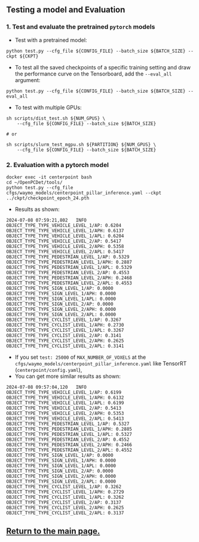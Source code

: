 ## Testing a model and Evaluation

### 1. Test and evaluate the pretrained `pytorch` models
* Test with a pretrained model:
```shell script
python test.py --cfg_file ${CONFIG_FILE} --batch_size ${BATCH_SIZE} --ckpt ${CKPT}
```

* To test all the saved checkpoints of a specific training setting and draw the performance curve on the Tensorboard, add the `--eval_all` argument:
```shell script
python test.py --cfg_file ${CONFIG_FILE} --batch_size ${BATCH_SIZE} --eval_all
```

* To test with multiple GPUs:
```shell script
sh scripts/dist_test.sh ${NUM_GPUS} \
    --cfg_file ${CONFIG_FILE} --batch_size ${BATCH_SIZE}

# or

sh scripts/slurm_test_mgpu.sh ${PARTITION} ${NUM_GPUS} \
    --cfg_file ${CONFIG_FILE} --batch_size ${BATCH_SIZE}
```

### 2. Evaluation with a pytorch model
``` shell
docker exec -it centerpoint bash
cd ~/OpenPCDet/tools/
python test.py --cfg_file cfgs/waymo_models/centerpoint_pillar_inference.yaml --ckpt ../ckpt/checkpoint_epoch_24.pth
```

- Results as shown:
```
2024-07-08 07:59:21,802   INFO  
OBJECT_TYPE_TYPE_VEHICLE_LEVEL_1/AP: 0.6204 
OBJECT_TYPE_TYPE_VEHICLE_LEVEL_1/APH: 0.6137 
OBJECT_TYPE_TYPE_VEHICLE_LEVEL_1/APL: 0.6204 
OBJECT_TYPE_TYPE_VEHICLE_LEVEL_2/AP: 0.5417 
OBJECT_TYPE_TYPE_VEHICLE_LEVEL_2/APH: 0.5358 
OBJECT_TYPE_TYPE_VEHICLE_LEVEL_2/APL: 0.5417 
OBJECT_TYPE_TYPE_PEDESTRIAN_LEVEL_1/AP: 0.5329 
OBJECT_TYPE_TYPE_PEDESTRIAN_LEVEL_1/APH: 0.2887 
OBJECT_TYPE_TYPE_PEDESTRIAN_LEVEL_1/APL: 0.5329 
OBJECT_TYPE_TYPE_PEDESTRIAN_LEVEL_2/AP: 0.4553 
OBJECT_TYPE_TYPE_PEDESTRIAN_LEVEL_2/APH: 0.2468 
OBJECT_TYPE_TYPE_PEDESTRIAN_LEVEL_2/APL: 0.4553 
OBJECT_TYPE_TYPE_SIGN_LEVEL_1/AP: 0.0000 
OBJECT_TYPE_TYPE_SIGN_LEVEL_1/APH: 0.0000 
OBJECT_TYPE_TYPE_SIGN_LEVEL_1/APL: 0.0000 
OBJECT_TYPE_TYPE_SIGN_LEVEL_2/AP: 0.0000 
OBJECT_TYPE_TYPE_SIGN_LEVEL_2/APH: 0.0000 
OBJECT_TYPE_TYPE_SIGN_LEVEL_2/APL: 0.0000 
OBJECT_TYPE_TYPE_CYCLIST_LEVEL_1/AP: 0.3267 
OBJECT_TYPE_TYPE_CYCLIST_LEVEL_1/APH: 0.2730 
OBJECT_TYPE_TYPE_CYCLIST_LEVEL_1/APL: 0.3267 
OBJECT_TYPE_TYPE_CYCLIST_LEVEL_2/AP: 0.3141 
OBJECT_TYPE_TYPE_CYCLIST_LEVEL_2/APH: 0.2625 
OBJECT_TYPE_TYPE_CYCLIST_LEVEL_2/APL: 0.3141 
```

- If you set `test: 25000` of `MAX_NUMBER_OF_VOXELS` at the `cfgs/waymo_models/centerpoint_pillar_inference.yaml` like TensorRT (`centerpoint/config.yaml`),
- You can get more similar results as shown:
```
2024-07-08 09:57:04,120   INFO  
OBJECT_TYPE_TYPE_VEHICLE_LEVEL_1/AP: 0.6199 
OBJECT_TYPE_TYPE_VEHICLE_LEVEL_1/APH: 0.6132 
OBJECT_TYPE_TYPE_VEHICLE_LEVEL_1/APL: 0.6199 
OBJECT_TYPE_TYPE_VEHICLE_LEVEL_2/AP: 0.5413 
OBJECT_TYPE_TYPE_VEHICLE_LEVEL_2/APH: 0.5353 
OBJECT_TYPE_TYPE_VEHICLE_LEVEL_2/APL: 0.5413 
OBJECT_TYPE_TYPE_PEDESTRIAN_LEVEL_1/AP: 0.5327 
OBJECT_TYPE_TYPE_PEDESTRIAN_LEVEL_1/APH: 0.2885 
OBJECT_TYPE_TYPE_PEDESTRIAN_LEVEL_1/APL: 0.5327 
OBJECT_TYPE_TYPE_PEDESTRIAN_LEVEL_2/AP: 0.4552 
OBJECT_TYPE_TYPE_PEDESTRIAN_LEVEL_2/APH: 0.2466 
OBJECT_TYPE_TYPE_PEDESTRIAN_LEVEL_2/APL: 0.4552 
OBJECT_TYPE_TYPE_SIGN_LEVEL_1/AP: 0.0000 
OBJECT_TYPE_TYPE_SIGN_LEVEL_1/APH: 0.0000 
OBJECT_TYPE_TYPE_SIGN_LEVEL_1/APL: 0.0000 
OBJECT_TYPE_TYPE_SIGN_LEVEL_2/AP: 0.0000 
OBJECT_TYPE_TYPE_SIGN_LEVEL_2/APH: 0.0000 
OBJECT_TYPE_TYPE_SIGN_LEVEL_2/APL: 0.0000 
OBJECT_TYPE_TYPE_CYCLIST_LEVEL_1/AP: 0.3262 
OBJECT_TYPE_TYPE_CYCLIST_LEVEL_1/APH: 0.2729 
OBJECT_TYPE_TYPE_CYCLIST_LEVEL_1/APL: 0.3262 
OBJECT_TYPE_TYPE_CYCLIST_LEVEL_2/AP: 0.3137 
OBJECT_TYPE_TYPE_CYCLIST_LEVEL_2/APH: 0.2625 
OBJECT_TYPE_TYPE_CYCLIST_LEVEL_2/APL: 0.3137
```
## [Return to the main page.](../README.md)